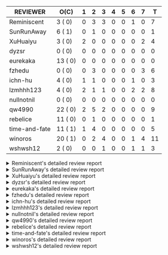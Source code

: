 |   REVIEWER    |  O(C)   | 1 | 2 | 3 | 4 | 5 | 6 | 7 | T  |
|---------------|---------|---|---|---|---|---|---|---|----|
| Reminiscent   |  3 ( 0) | 0 | 3 | 3 | 0 | 0 | 1 | 0 |  7 |
| SunRunAway    |  6 ( 1) | 0 | 1 | 0 | 0 | 0 | 0 | 0 |  1 |
| XuHuaiyu      |  3 ( 0) | 2 | 0 | 0 | 0 | 0 | 0 | 2 |  4 |
| dyzsr         |  0 ( 0) | 0 | 0 | 0 | 0 | 0 | 0 | 0 |  0 |
| eurekaka      | 13 ( 0) | 0 | 0 | 0 | 0 | 0 | 0 | 0 |  0 |
| fzhedu        |  0 ( 0) | 0 | 3 | 0 | 0 | 0 | 0 | 3 |  6 |
| ichn-hu       |  4 ( 0) | 1 | 1 | 0 | 0 | 0 | 1 | 0 |  3 |
| lzmhhh123     |  4 ( 0) | 2 | 1 | 1 | 0 | 0 | 2 | 2 |  8 |
| nullnotnil    |  0 ( 0) | 0 | 0 | 0 | 0 | 0 | 0 | 0 |  0 |
| qw4990        | 22 ( 0) | 2 | 5 | 2 | 0 | 0 | 0 | 0 |  9 |
| rebelice      | 11 ( 0) | 0 | 1 | 0 | 0 | 0 | 0 | 0 |  1 |
| time-and-fate | 11 ( 1) | 1 | 4 | 0 | 0 | 0 | 0 | 0 |  5 |
| winoros       | 20 ( 1) | 0 | 2 | 4 | 0 | 0 | 1 | 4 | 11 |
| wshwsh12      |  2 ( 0) | 0 | 0 | 1 | 0 | 0 | 1 | 1 |  3 |


<details> 
  <summary>Reminiscent's detailed review report</summary> 

## To Be Reviewed

|    REPO    |                                                                          PR                                                                           | C | LASTED |
|------------|-------------------------------------------------------------------------------------------------------------------------------------------------------|---|--------|
| tidb/25583 | [bindinfo: fix SPM doesn't work for CTE](https://github.com/pingcap/tidb/pull/25583)                                                                  |   | 31d15h |
| tidb/26261 | [util/ranger: fix wrong range calculation of prefix index when appending ranges to point ranges (#26066)](https://github.com/pingcap/tidb/pull/26261) |   | 6d22h  |
| tidb/26445 | [planner: update the correlation adjustment rule of Limit/TopN for TableScan](https://github.com/pingcap/tidb/pull/26445)                             |   | 13h    |


## Reviewed in Last 7 Days

|    REPO    |                                                          PR                                                          | C | D |   R    |
|------------|----------------------------------------------------------------------------------------------------------------------|---|---|--------|
| tidb/26368 | [planner: unify the terms NDV and cardinality in the optimizer (#26345)](https://github.com/pingcap/tidb/pull/26368) |   | 2 | 0h     |
| tidb/26365 | [planner: unify the terms NDV and cardinality in the optimizer (#26345)](https://github.com/pingcap/tidb/pull/26365) |   | 2 | 2h     |
| tidb/26364 | [planner: unify the terms NDV and cardinality in the optimizer (#26345)](https://github.com/pingcap/tidb/pull/26364) |   | 2 | 2h     |
| tidb/26345 | [planner: unify the terms NDV and cardinality in the optimizer](https://github.com/pingcap/tidb/pull/26345)          |   | 3 | 0h     |
| tidb/26294 | [*: support user defined filters for baseline capture](https://github.com/pingcap/tidb/pull/26294)                   |   | 3 | 3d1h   |
| tidb/26141 | [planner: directly use sql bind to generate query plan](https://github.com/pingcap/tidb/pull/26141)                  |   | 3 | 6d23h  |
| tidb/25769 | [planner: add some comment for checkOnlyFullGroupBy](https://github.com/pingcap/tidb/pull/25769)                     |   | 6 | 20d16h |


</details> 


<details> 
  <summary>SunRunAway's detailed review report</summary> 

## To Be Reviewed

|    REPO    |                                                       PR                                                       | C | LASTED  |
|------------|----------------------------------------------------------------------------------------------------------------|---|---------|
| tidb/19178 | [executor: Refactor probe channel](https://github.com/pingcap/tidb/pull/19178)                                 |   | 342d16h |
| tidb/19807 | [executor: parallel evaluation for hash aggregate distinct](https://github.com/pingcap/tidb/pull/19807)        |   | 320d11h |
| tidb/19900 | [executor: enable inline projection for sort&topN](https://github.com/pingcap/tidb/pull/19900)                 | Y | 315d18h |
| tidb/21834 | [planner: enhanced index range calculation plan](https://github.com/pingcap/tidb/pull/21834)                   |   | 217d18h |
| tidb/21956 | [planner/preprocessor: disallow into-outfile clause in some place](https://github.com/pingcap/tidb/pull/21956) |   | 210d23h |
| tidb/25385 | [executor: global kill 32bits (local connID part)](https://github.com/pingcap/tidb/pull/25385)                 |   | 38d10h  |


## Reviewed in Last 7 Days

|    REPO    |                                                  PR                                                   | C | D |   R    |
|------------|-------------------------------------------------------------------------------------------------------|---|---|--------|
| tidb/26096 | [executor , store: fix golangci-lint error when make dev](https://github.com/pingcap/tidb/pull/26096) |   | 2 | 10d10h |


</details> 


<details> 
  <summary>XuHuaiyu's detailed review report</summary> 

## To Be Reviewed

|     REPO     |                                                          PR                                                          | C | LASTED  |
|--------------|----------------------------------------------------------------------------------------------------------------------|---|---------|
| tidb/21401   | [expression: incompatibility with MySQL for ADDTIME()](https://github.com/pingcap/tidb/pull/21401)                   |   | 233d11h |
| docs-cn/5561 | [Add sql optimization-related docs to toc](https://github.com/pingcap/docs-cn/pull/5561)                             |   | 149d15h |
| tidb/26364   | [planner: unify the terms NDV and cardinality in the optimizer (#26345)](https://github.com/pingcap/tidb/pull/26364) |   | 1d22h   |


## Reviewed in Last 7 Days

|    REPO     |                                                          PR                                                          | C | D |   R    |
|-------------|----------------------------------------------------------------------------------------------------------------------|---|---|--------|
| tidb/26380  | [executor: fix table id to partition id mapping in select lock executor](https://github.com/pingcap/tidb/pull/26380) |   | 1 | 23h    |
| parser/1283 | [parser: support Oracle translate function](https://github.com/pingcap/parser/pull/1283)                             |   | 1 | 0h     |
| tidb/25714  | [executor: support spill intermediate data for unparalleled hash agg](https://github.com/pingcap/tidb/pull/25714)    |   | 7 | 21d23h |
| tidb/25906  | [config, sessionctx: deprecate streaming config](https://github.com/pingcap/tidb/pull/25906)                         |   | 7 | 12d22h |


</details> 


<details> 
  <summary>dyzsr's detailed review report</summary> 

## To Be Reviewed

| REPO | PR | C | LASTED |
|------|----|---|--------|


## Reviewed in Last 7 Days

| REPO | PR | C | D | R |
|------|----|---|---|---|


</details> 


<details> 
  <summary>eurekaka's detailed review report</summary> 

## To Be Reviewed

|    REPO    |                                                                   PR                                                                    | C | LASTED  |
|------------|-----------------------------------------------------------------------------------------------------------------------------------------|---|---------|
| tidb/23316 | [planner: Fix rebuild range for prepared plan](https://github.com/pingcap/tidb/pull/23316)                                              |   | 128d17h |
| tidb/23373 | [executor: fix get var expr when session var is hex literal (#23241)](https://github.com/pingcap/tidb/pull/23373)                       |   | 126d19h |
| tidb/23760 | [collation: fix tidb panic when compare string with collation](https://github.com/pingcap/tidb/pull/23760)                              |   | 112d13h |
| tidb/24061 | [statistics: fix some potential panic in statistics (#23988)](https://github.com/pingcap/tidb/pull/24061)                               |   | 97d13h  |
| tidb/24556 | [planner: add MergeAdjacentWindow rule for cascades](https://github.com/pingcap/tidb/pull/24556)                                        |   | 71d11h  |
| tidb/25737 | [planner: Log warnings when agg function can not be pushdown in explain statement (#25553)](https://github.com/pingcap/tidb/pull/25737) |   | 27d18h  |
| tidb/25845 | [planner,executor: fix 'select ...(join on partition table) for update' panic (#21148)](https://github.com/pingcap/tidb/pull/25845)     |   | 21d19h  |
| tidb/26015 | [planner: logically delete the bindinfo when create the new binding](https://github.com/pingcap/tidb/pull/26015)                        |   | 14d17h  |
| tidb/26139 | [planner,  bindinfo: support show global bindings order by update_time](https://github.com/pingcap/tidb/pull/26139)                     |   | 9d17h   |
| tidb/26333 | [planner: ban baseline evolution feature](https://github.com/pingcap/tidb/pull/26333)                                                   |   | 2d19h   |
| tidb/26340 | [bindinfo: add status vars for 'last_plan_binding_update_time'](https://github.com/pingcap/tidb/pull/26340)                             |   | 2d19h   |
| tidb/26403 | [planner: add binding info for explain stmt](https://github.com/pingcap/tidb/pull/26403)                                                |   | 23h     |
| tidb/26445 | [planner: update the correlation adjustment rule of Limit/TopN for TableScan](https://github.com/pingcap/tidb/pull/26445)               |   | 13h     |


## Reviewed in Last 7 Days

| REPO | PR | C | D | R |
|------|----|---|---|---|


</details> 


<details> 
  <summary>fzhedu's detailed review report</summary> 

## To Be Reviewed

| REPO | PR | C | LASTED |
|------|----|---|--------|


## Reviewed in Last 7 Days

|    REPO    |                                                              PR                                                               | C | D |   R   |
|------------|-------------------------------------------------------------------------------------------------------------------------------|---|---|-------|
| tidb/25741 | [planner: enforce projection push down (#25450)](https://github.com/pingcap/tidb/pull/25741)                                  |   | 2 | 26d3h |
| tidb/26382 | [planner: cherry-pick enforce-mpp to v5.0](https://github.com/pingcap/tidb/pull/26382)                                        |   | 2 | 1h    |
| tidb/26356 | [[store/copr]: check the tiflash availabilities before launching mpp queries.](https://github.com/pingcap/tidb/pull/26356)    |   | 2 | 17h   |
| tidb/26202 | [planner/core: fix duplicate enum items (#26145)](https://github.com/pingcap/tidb/pull/26202)                                 |   | 7 | 1d23h |
| tidb/26194 | [planner/core: thoroughly push down count-distinct agg in the MPP mode. (#25662)](https://github.com/pingcap/tidb/pull/26194) |   | 7 | 2d0h  |
| tidb/26263 | [planner/core: always add projection to agg that is pushed to tiflash](https://github.com/pingcap/tidb/pull/26263)            |   | 7 | 2h    |


</details> 


<details> 
  <summary>ichn-hu's detailed review report</summary> 

## To Be Reviewed

|    REPO    |                                                           PR                                                           | C | LASTED  |
|------------|------------------------------------------------------------------------------------------------------------------------|---|---------|
| tidb/20903 | [planner: fix confused and unnecessary double-projection in plans.](https://github.com/pingcap/tidb/pull/20903)        |   | 257d17h |
| tidb/22631 | [executor: refine window processor](https://github.com/pingcap/tidb/pull/22631)                                        |   | 171d23h |
| tidb/26000 | [expression: fix incompatible last_day func behavior in sql mode (#25953)](https://github.com/pingcap/tidb/pull/26000) |   | 15d15h  |
| tidb/26001 | [expression: fix incompatible last_day func behavior in sql mode (#25953)](https://github.com/pingcap/tidb/pull/26001) |   | 15d15h  |


## Reviewed in Last 7 Days

|    REPO    |                                                                  PR                                                                  | C | D |   R    |
|------------|--------------------------------------------------------------------------------------------------------------------------------------|---|---|--------|
| tidb/26443 | [Revert: "*: keep the precision of intermediate decimal result as accurate as possible"](https://github.com/pingcap/tidb/pull/26443) |   | 1 | 0h     |
| tidb/26372 | [*: keep the precision of intermediate decimal result as accurate as possible](https://github.com/pingcap/tidb/pull/26372)           |   | 2 | 4h     |
| tidb/25977 | [docs: add region label configuration to the placement rules in SQL RFC](https://github.com/pingcap/tidb/pull/25977)                 |   | 6 | 10d12h |


</details> 


<details> 
  <summary>lzmhhh123's detailed review report</summary> 

## To Be Reviewed

|    REPO    |                                                              PR                                                              | C | LASTED  |
|------------|------------------------------------------------------------------------------------------------------------------------------|---|---------|
| tidb/22631 | [executor: refine window processor](https://github.com/pingcap/tidb/pull/22631)                                              |   | 171d23h |
| tidb/26005 | [expression: fix cast string like '.1a1' to decimal has no warnings information](https://github.com/pingcap/tidb/pull/26005) |   | 15d13h  |
| tidb/26343 | [metrics: fix copr-cache metrics (#26339)](https://github.com/pingcap/tidb/pull/26343)                                       |   | 2d17h   |
| tidb/26344 | [metrics: fix copr-cache metrics (#26339)](https://github.com/pingcap/tidb/pull/26344)                                       |   | 2d17h   |


## Reviewed in Last 7 Days

|     REPO     |                                                           PR                                                           | C | D |   R   |
|--------------|------------------------------------------------------------------------------------------------------------------------|---|---|-------|
| docs-cn/6698 | [releases: add tidb 4.0.14 release notes](https://github.com/pingcap/docs-cn/pull/6698)                                |   | 1 | 2d2h  |
| docs/5996    | [releases: add tidb 4.0.14 release notes](https://github.com/pingcap/docs/pull/5996)                                   |   | 1 | 2d0h  |
| tidb/26342   | [metrics: fix copr-cache metrics (#26339)](https://github.com/pingcap/tidb/pull/26342)                                 |   | 2 | 20h   |
| tidb/26339   | [metrics: fix copr-cache metrics](https://github.com/pingcap/tidb/pull/26339)                                          |   | 3 | 1h    |
| tidb/26148   | [executor: fix a bug that cte.iterOutTbl did not close correctly (#26129)](https://github.com/pingcap/tidb/pull/26148) |   | 6 | 3d19h |
| tidb/25988   | [executor: fix hash join between datetime and timestamp (#25915)](https://github.com/pingcap/tidb/pull/25988)          |   | 6 | 9d21h |
| tidb/26078   | [expression: optimize localSliceBuffer to be lock-free](https://github.com/pingcap/tidb/pull/26078)                    |   | 7 | 6d9h  |
| tikv/10532   | [copr: fix wrong function cast double to double (#10370)](https://github.com/tikv/tikv/pull/10532)                     | Y | 7 | 7d0h  |


</details> 


<details> 
  <summary>nullnotnil's detailed review report</summary> 

## To Be Reviewed

| REPO | PR | C | LASTED |
|------|----|---|--------|


## Reviewed in Last 7 Days

| REPO | PR | C | D | R |
|------|----|---|---|---|


</details> 


<details> 
  <summary>qw4990's detailed review report</summary> 

## To Be Reviewed

|     REPO     |                                                                                       PR                                                                                        | C | LASTED  |
|--------------|---------------------------------------------------------------------------------------------------------------------------------------------------------------------------------|---|---------|
| docs-cn/5561 | [Add sql optimization-related docs to toc](https://github.com/pingcap/docs-cn/pull/5561)                                                                                        |   | 149d15h |
| docs/5498    | [partitioning: Corrected partition management](https://github.com/pingcap/docs/pull/5498)                                                                                       |   | 86d19h  |
| tidb/21018   | [planner: don't push down null sensitive join conditions (#19620)](https://github.com/pingcap/tidb/pull/21018)                                                                  |   | 251d17h |
| docs/5997    | [update docs related to partition table dynamic mode](https://github.com/pingcap/docs/pull/5997)                                                                                |   | 2d23h   |
| tidb/23590   | [planner, table: optimize the list partition pruner for range query](https://github.com/pingcap/tidb/pull/23590)                                                                |   | 117d16h |
| tidb/24663   | [planner: include schema name when checking duplicate table aliases](https://github.com/pingcap/tidb/pull/24663)                                                                |   | 68d17h  |
| tidb/24994   | [planner: don't extract hash keys from index join's OtherConds if inl_merge_join hint exists](https://github.com/pingcap/tidb/pull/24994)                                       |   | 51d17h  |
| tidb/25693   | [planner: fix index-out-of-range error when checking only_full_group_by and make sure limit outputs no more columns than its child](https://github.com/pingcap/tidb/pull/25693) |   | 28d22h  |
| tidb/25715   | [planner: fix row count estimation for partially pushed down selections](https://github.com/pingcap/tidb/pull/25715)                                                            |   | 28d16h  |
| tidb/25806   | [planner: check filter condition in func convertToPartialTableScan (#25294)](https://github.com/pingcap/tidb/pull/25806)                                                        |   | 23d15h  |
| tidb/25845   | [planner,executor: fix 'select ...(join on partition table) for update' panic (#21148)](https://github.com/pingcap/tidb/pull/25845)                                             |   | 21d19h  |
| tidb/25870   | [executor: skip all test cases related to TiFlash+Partition since they are too slow (#25866)](https://github.com/pingcap/tidb/pull/25870)                                       |   | 20d15h  |
| tidb/26027   | [executor: fix unsigned int window function error (#26010)](https://github.com/pingcap/tidb/pull/26027)                                                                         |   | 13d23h  |
| tidb/26117   | [executor: only forbid setting tidb_snapshot in stale txn (#25794)](https://github.com/pingcap/tidb/pull/26117)                                                                 |   | 9d22h   |
| tidb/26141   | [planner: directly use sql bind to generate query plan](https://github.com/pingcap/tidb/pull/26141)                                                                             |   | 9d17h   |
| tidb/26200   | [executor: forbid read from stale query result (#25954)](https://github.com/pingcap/tidb/pull/26200)                                                                            |   | 8d17h   |
| tidb/26206   | [bindinfo: garbage collect deleted bind records](https://github.com/pingcap/tidb/pull/26206)                                                                                    |   | 8d16h   |
| tidb/26261   | [util/ranger: fix wrong range calculation of prefix index when appending ranges to point ranges (#26066)](https://github.com/pingcap/tidb/pull/26261)                           |   | 6d22h   |
| tidb/26294   | [*: support user defined filters for baseline capture](https://github.com/pingcap/tidb/pull/26294)                                                                              |   | 5d18h   |
| tidb/26304   | [planner: add heuristic rules for index selection](https://github.com/pingcap/tidb/pull/26304)                                                                                  |   | 5d16h   |
| tidb/26323   | [planner: use multi-layer projections for subquery selection (#8190)](https://github.com/pingcap/tidb/pull/26323)                                                               |   | 3d6h    |
| tidb/26369   | [expression: prevent function of castYearAsTime from pushing down to Ti… (#25975)](https://github.com/pingcap/tidb/pull/26369)                                                  |   | 1d19h   |


## Reviewed in Last 7 Days

|    REPO    |                                                                          PR                                                                           | C | D |   R    |
|------------|-------------------------------------------------------------------------------------------------------------------------------------------------------|---|---|--------|
| tidb/26443 | [Revert: "*: keep the precision of intermediate decimal result as accurate as possible"](https://github.com/pingcap/tidb/pull/26443)                  |   | 1 | 0h     |
| tidb/26380 | [executor: fix table id to partition id mapping in select lock executor](https://github.com/pingcap/tidb/pull/26380)                                  |   | 1 | 22h    |
| tidb/26372 | [*: keep the precision of intermediate decimal result as accurate as possible](https://github.com/pingcap/tidb/pull/26372)                            |   | 2 | 4h     |
| tidb/26373 | [planner/core: fix a panic when select for update on join partition table with normal table](https://github.com/pingcap/tidb/pull/26373)              |   | 2 | 0h     |
| tidb/25991 | [executor: fix hash join between datetime and timestamp (#25915)](https://github.com/pingcap/tidb/pull/25991)                                         |   | 2 | 14d0h  |
| tidb/26271 | [planner: improve skyline pruning](https://github.com/pingcap/tidb/pull/26271)                                                                        |   | 2 | 4d19h  |
| tidb/25861 | [planner/core: thoroughly push down count-distinct agg in the MPP mode. (#25662)](https://github.com/pingcap/tidb/pull/25861)                         |   | 2 | 18d19h |
| tidb/26262 | [util/ranger: fix wrong range calculation of prefix index when appending ranges to point ranges (#26066)](https://github.com/pingcap/tidb/pull/26262) |   | 3 | 4d4h   |
| tidb/24382 | [statistics: trigger auto-analyze based on histogram row count](https://github.com/pingcap/tidb/pull/24382)                                           |   | 3 | 80d21h |


</details> 


<details> 
  <summary>rebelice's detailed review report</summary> 

## To Be Reviewed

|     REPO     |                                                                    PR                                                                     | C | LASTED  |
|--------------|-------------------------------------------------------------------------------------------------------------------------------------------|---|---------|
| docs/5185    | [sql-statements, information-schema: add `END_TIME` field for table `ANALYZE_STATUS`](https://github.com/pingcap/docs/pull/5185)          |   | 111d17h |
| docs-cn/5916 | [sql-statements, information-schema: add `END_TIME` field for table `ANALYZE_STATUS`](https://github.com/pingcap/docs-cn/pull/5916)       |   | 111d17h |
| tidb/24033   | [statistics: fix some unstable tests in global stats (#23502)](https://github.com/pingcap/tidb/pull/24033)                                |   | 98d9h   |
| tidb/24306   | [util/ranger: fix func name typo](https://github.com/pingcap/tidb/pull/24306)                                                             |   | 85d22h  |
| tidb/24374   | [planner: filter conflict read_from_storage hints (#24313)](https://github.com/pingcap/tidb/pull/24374)                                   |   | 83d19h  |
| tidb/24669   | [planner: fix "order by + num " can use a column not in select fields](https://github.com/pingcap/tidb/pull/24669)                        |   | 68d16h  |
| tidb/25214   | [planner: don't push down topn to nil table plan side](https://github.com/pingcap/tidb/pull/25214)                                        |   | 44d16h  |
| tidb/25870   | [executor: skip all test cases related to TiFlash+Partition since they are too slow (#25866)](https://github.com/pingcap/tidb/pull/25870) |   | 20d15h  |
| tidb/26075   | [planner: avoid alloc for paramMarker in buildValuesListOfInsert (#25996)](https://github.com/pingcap/tidb/pull/26075)                    |   | 12d23h  |
| tidb/26364   | [planner: unify the terms NDV and cardinality in the optimizer (#26345)](https://github.com/pingcap/tidb/pull/26364)                      |   | 1d22h   |
| tidb/26365   | [planner: unify the terms NDV and cardinality in the optimizer (#26345)](https://github.com/pingcap/tidb/pull/26365)                      |   | 1d22h   |


## Reviewed in Last 7 Days

|    REPO    |                                                              PR                                                               | C | D |   R    |
|------------|-------------------------------------------------------------------------------------------------------------------------------|---|---|--------|
| tidb/25861 | [planner/core: thoroughly push down count-distinct agg in the MPP mode. (#25662)](https://github.com/pingcap/tidb/pull/25861) |   | 2 | 18d19h |


</details> 


<details> 
  <summary>time-and-fate's detailed review report</summary> 

## To Be Reviewed

|    REPO    |                                                                      PR                                                                       | C | LASTED  |
|------------|-----------------------------------------------------------------------------------------------------------------------------------------------|---|---------|
| tidb/22416 | [core: fix subQuery at projection in only_full_group](https://github.com/pingcap/tidb/pull/22416)                                             | Y | 186d11h |
| tidb/24374 | [planner: filter conflict read_from_storage hints (#24313)](https://github.com/pingcap/tidb/pull/24374)                                       |   | 83d19h  |
| tidb/24382 | [statistics: trigger auto-analyze based on histogram row count](https://github.com/pingcap/tidb/pull/24382)                                   |   | 83d15h  |
| tidb/24539 | [statistics: dump FMSketch to KV only for partition table with dynamic prune mode (#24453)](https://github.com/pingcap/tidb/pull/24539)       |   | 71d21h  |
| tidb/24994 | [planner: don't extract hash keys from index join's OtherConds if inl_merge_join hint exists](https://github.com/pingcap/tidb/pull/24994)     |   | 51d17h  |
| tidb/25390 | [planner/core: fix `isTableAliasDuplicate`, use `schema.name` as key when table has a alias name](https://github.com/pingcap/tidb/pull/25390) |   | 37d19h  |
| tidb/25737 | [planner: Log warnings when agg function can not be pushdown in explain statement (#25553)](https://github.com/pingcap/tidb/pull/25737)       |   | 27d18h  |
| tidb/26076 | [planner: avoid alloc for paramMarker in buildValuesListOfInsert (#25996)](https://github.com/pingcap/tidb/pull/26076)                        |   | 12d23h  |
| tidb/26272 | [planner: add warnings about joins when tidb_enforce_mpp is enabled. (#26246)](https://github.com/pingcap/tidb/pull/26272)                    |   | 6d18h   |
| tidb/26304 | [planner: add heuristic rules for index selection](https://github.com/pingcap/tidb/pull/26304)                                                |   | 5d16h   |
| tidb/26445 | [planner: update the correlation adjustment rule of Limit/TopN for TableScan](https://github.com/pingcap/tidb/pull/26445)                     |   | 13h     |


## Reviewed in Last 7 Days

|    REPO    |                                                          PR                                                          | C | D |  R   |
|------------|----------------------------------------------------------------------------------------------------------------------|---|---|------|
| tidb/26271 | [planner: improve skyline pruning](https://github.com/pingcap/tidb/pull/26271)                                       |   | 1 | 6d2h |
| tidb/26368 | [planner: unify the terms NDV and cardinality in the optimizer (#26345)](https://github.com/pingcap/tidb/pull/26368) |   | 2 | 0h   |
| tidb/26365 | [planner: unify the terms NDV and cardinality in the optimizer (#26345)](https://github.com/pingcap/tidb/pull/26365) |   | 2 | 3h   |
| tidb/26364 | [planner: unify the terms NDV and cardinality in the optimizer (#26345)](https://github.com/pingcap/tidb/pull/26364) |   | 2 | 3h   |
| tidb/26345 | [planner: unify the terms NDV and cardinality in the optimizer](https://github.com/pingcap/tidb/pull/26345)          |   | 2 | 18h  |


</details> 


<details> 
  <summary>winoros's detailed review report</summary> 

## To Be Reviewed

|     REPO     |                                                                          PR                                                                           | C | LASTED  |
|--------------|-------------------------------------------------------------------------------------------------------------------------------------------------------|---|---------|
| docs-cn/5916 | [sql-statements, information-schema: add `END_TIME` field for table `ANALYZE_STATUS`](https://github.com/pingcap/docs-cn/pull/5916)                   |   | 111d17h |
| tidb/20903   | [planner: fix confused and unnecessary double-projection in plans.](https://github.com/pingcap/tidb/pull/20903)                                       |   | 257d17h |
| docs/5783    | [migration: Add information about Vitess to TiDB migration](https://github.com/pingcap/docs/pull/5783)                                                |   | 37d5h   |
| tidb/21018   | [planner: don't push down null sensitive join conditions (#19620)](https://github.com/pingcap/tidb/pull/21018)                                        |   | 251d17h |
| tidb/22416   | [core: fix subQuery at projection in only_full_group](https://github.com/pingcap/tidb/pull/22416)                                                     | Y | 186d11h |
| tidb/22478   | [planner, executor: fix query partition table with global unique index get wrong result](https://github.com/pingcap/tidb/pull/22478)                  |   | 181d13h |
| tidb/23373   | [executor: fix get var expr when session var is hex literal (#23241)](https://github.com/pingcap/tidb/pull/23373)                                     |   | 126d19h |
| tidb/24138   | [planner: Add Equivalence Rules to Transform BinaryOptSubquery to ExistsSubquery](https://github.com/pingcap/tidb/pull/24138)                         |   | 93d12h  |
| tidb/24663   | [planner: include schema name when checking duplicate table aliases](https://github.com/pingcap/tidb/pull/24663)                                      |   | 68d17h  |
| tidb/25870   | [executor: skip all test cases related to TiFlash+Partition since they are too slow (#25866)](https://github.com/pingcap/tidb/pull/25870)             |   | 20d15h  |
| tidb/26075   | [planner: avoid alloc for paramMarker in buildValuesListOfInsert (#25996)](https://github.com/pingcap/tidb/pull/26075)                                |   | 12d23h  |
| tidb/26076   | [planner: avoid alloc for paramMarker in buildValuesListOfInsert (#25996)](https://github.com/pingcap/tidb/pull/26076)                                |   | 12d23h  |
| tidb/26134   | [planner: rename stable-result-mode to ordered-result-mode (#26093)](https://github.com/pingcap/tidb/pull/26134)                                      |   | 9d18h   |
| tidb/26141   | [planner: directly use sql bind to generate query plan](https://github.com/pingcap/tidb/pull/26141)                                                   |   | 9d17h   |
| tidb/26206   | [bindinfo: garbage collect deleted bind records](https://github.com/pingcap/tidb/pull/26206)                                                          |   | 8d16h   |
| tidb/26261   | [util/ranger: fix wrong range calculation of prefix index when appending ranges to point ranges (#26066)](https://github.com/pingcap/tidb/pull/26261) |   | 6d22h   |
| tidb/26271   | [planner: improve skyline pruning](https://github.com/pingcap/tidb/pull/26271)                                                                        |   | 6d18h   |
| tidb/26294   | [*: support user defined filters for baseline capture](https://github.com/pingcap/tidb/pull/26294)                                                    |   | 5d18h   |
| tidb/26304   | [planner: add heuristic rules for index selection](https://github.com/pingcap/tidb/pull/26304)                                                        |   | 5d16h   |
| tidb/26323   | [planner: use multi-layer projections for subquery selection (#8190)](https://github.com/pingcap/tidb/pull/26323)                                     |   | 3d6h    |


## Reviewed in Last 7 Days

|      REPO      |                                                                          PR                                                                           | C | D |   R    |
|----------------|-------------------------------------------------------------------------------------------------------------------------------------------------------|---|---|--------|
| tidb/26372     | [*: keep the precision of intermediate decimal result as accurate as possible](https://github.com/pingcap/tidb/pull/26372)                            |   | 2 | 4h     |
| tidb/26367     | [planner: fix stat for CTETable](https://github.com/pingcap/tidb/pull/26367)                                                                          |   | 2 | 0h     |
| tidb/26354     | [expression: fix output name for hidden column](https://github.com/pingcap/tidb/pull/26354)                                                           |   | 3 | 0h     |
| tidb-test/1242 | [fix test for CTE](https://github.com/pingcap/tidb-test/pull/1242)                                                                                    |   | 3 | 6h     |
| tidb/26279     | [planner: fix stat for CTE](https://github.com/pingcap/tidb/pull/26279)                                                                               |   | 3 | 3d23h  |
| tidb/26262     | [util/ranger: fix wrong range calculation of prefix index when appending ranges to point ranges (#26066)](https://github.com/pingcap/tidb/pull/26262) |   | 3 | 4d4h   |
| tidb/25769     | [planner: add some comment for checkOnlyFullGroupBy](https://github.com/pingcap/tidb/pull/25769)                                                      |   | 6 | 20d16h |
| tidb/26202     | [planner/core: fix duplicate enum items (#26145)](https://github.com/pingcap/tidb/pull/26202)                                                         |   | 7 | 1d23h  |
| tidb/26194     | [planner/core: thoroughly push down count-distinct agg in the MPP mode. (#25662)](https://github.com/pingcap/tidb/pull/26194)                         |   | 7 | 2d0h   |
| tidb/26233     | [util:  fix can use invisible index after admin check table](https://github.com/pingcap/tidb/pull/26233)                                              |   | 7 | 1d3h   |
| tidb/26263     | [planner/core: always add projection to agg that is pushed to tiflash](https://github.com/pingcap/tidb/pull/26263)                                    |   | 7 | 2h     |


</details> 


<details> 
  <summary>wshwsh12's detailed review report</summary> 

## To Be Reviewed

|    REPO    |                                                 PR                                                 | C | LASTED  |
|------------|----------------------------------------------------------------------------------------------------|---|---------|
| tidb/21401 | [expression: incompatibility with MySQL for ADDTIME()](https://github.com/pingcap/tidb/pull/21401) |   | 233d11h |
| tidb/21887 | [types: support %X %V %W formats for STR_TO_DATE()](https://github.com/pingcap/tidb/pull/21887)    |   | 214d11h |


## Reviewed in Last 7 Days

|    REPO    |                                                              PR                                                              | C | D |   R    |
|------------|------------------------------------------------------------------------------------------------------------------------------|---|---|--------|
| tidb/26005 | [expression: fix cast string like '.1a1' to decimal has no warnings information](https://github.com/pingcap/tidb/pull/26005) |   | 3 | 12d19h |
| docs/5988  | [Change tidb_memory_usage_alarm_ratio scope to instance](https://github.com/pingcap/docs/pull/5988)                          |   | 6 | 0h     |
| tidb/26265 | [expression: uncomment pushdown for JSONUnquote expression (#24504)](https://github.com/pingcap/tidb/pull/26265)             |   | 7 | 1h     |


</details> 

